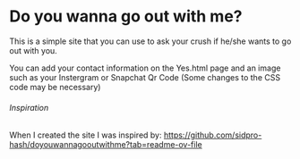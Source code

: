 # Do you wanna go out with me?
This is a simple site that you can use
to ask your crush if he/she wants to go out with you.

You can add your contact information on the Yes.html page
and an image such as your Instergram or Snapchat Qr Code
(Some changes to the CSS code may be necessary)

###### Inspiration
When I created the site I was inspired by:
https://github.com/sidpro-hash/doyouwannagooutwithme?tab=readme-ov-file